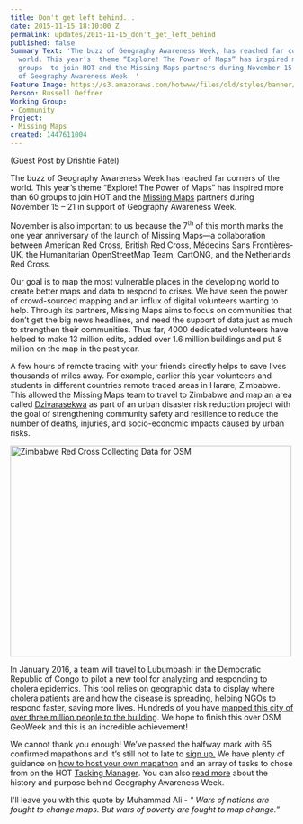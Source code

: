 ```yaml
---
title: Don't get left behind...
date: 2015-11-15 18:10:00 Z
permalink: updates/2015-11-15_don't_get_left_behind
published: false
Summary Text: 'The buzz of Geography Awareness Week, has reached far corners of the
  world. This year’s  theme “Explore! The Power of Maps” has inspired more than  60
  groups  to join HOT and the Missing Maps partners during November 15 – 21 in support
  of Geography Awareness Week. '
Feature Image: https://s3.amazonaws.com/hotwww/files/old/styles/banner/public/ZimbabweRC.png
Person: Russell Deffner
Working Group:
- Community
Project:
- Missing Maps
created: 1447611004
---
```


<p>(Guest Post by Drishtie Patel)</p><p>The buzz of Geography Awareness Week has reached far corners of the world. This year’s theme “Explore! The Power of Maps” has inspired more than 60 groups to join HOT and the&nbsp;<a href="http://www.missingmaps.org/"><span lang="UZ-CYR">Missing Maps</span></a>&nbsp;partners during November 15 – 21 in support of Geography Awareness Week.</p><p>November is also important to us because the 7<sup>th </sup>of this month marks the one year anniversary of the launch of Missing Maps—a collaboration between American Red Cross, British Red Cross, Médecins Sans Frontières-UK, the Humanitarian OpenStreetMap Team, CartONG, and the Netherlands Red Cross.</p><p>Our goal is to map the most vulnerable places in the developing world to create better maps and data to respond to crises. We have seen the power of crowd-sourced mapping and an influx of digital volunteers wanting to help. Through its partners, Missing Maps aims to focus on communities that don’t get the big news headlines, and need the support of data just as much to strengthen their communities. Thus far, 4000 dedicated volunteers have helped to make 13 million edits, added over 1.6 million buildings and put 8 million on the map in the past year.</p><p>A few hours of remote tracing with your friends directly helps to save lives thousands of miles away. For example, earlier this year volunteers and students in different countries remote traced areas in Harare, Zimbabwe. This allowed the Missing Maps team to travel to Zimbabwe and map an area called <a href="http://www.openstreetmap.org/#map=15/-17.8065/30.9212">Dzivarasekwa</a> as part of an urban disaster risk reduction project with the goal of strengthening community safety and resilience to reduce the number of deaths, injuries, and socio-economic impacts caused by urban risks.</p><p><img title="Zimbabwe Red Cross Mapping" src="https://s3.amazonaws.com/hotwww/files/old/ZimbabweRC.png" alt="Zimbabwe Red Cross Collecting Data for OSM" style="width:500px;height:375px"></p><p>In January 2016, a team will travel to Lubumbashi in the Democratic Republic of Congo to pilot a new tool for analyzing and responding to cholera epidemics. This tool relies on geographic data to display where cholera patients are and how the disease is spreading, helping NGOs to respond faster, saving more lives. Hundreds of you have <a href="http://www.openstreetmap.org/node/27564973#map=15/-11.6719/27.5125"><span lang="UZ-CYR">mapped this city of over three million people to the building</span></a>. We hope to finish this over OSM GeoWeek and this is an incredible achievement!</p><p>We cannot thank you enough! We’ve passed the halfway mark with 65 confirmed mapathons and it’s still not to late to <a href="https://docs.google.com/forms/d/1SG9DW7ZyEC9Vf78RbApUfBYAQPSIReyxbupGJPCqjtw/viewform?c=0&amp;w=1"><span lang="UZ-CYR">sign up.</span></a> We have plenty of guidance on <a href="http://www.missingmaps.org/mapathons/"><span lang="UZ-CYR">how to host your own mapathon</span></a> and an array of tasks to chose from on the HOT <a href="https://tasks.hotosm.org/?sort_by=priority&amp;direction=asc&amp;search=missing+maps"><span lang="UZ-CYR">Tasking Manager</span></a>. You can also <a href="http://education.nationalgeographic.com/education/programs/geographyawarenessweek/about/?ar_a=1"><span lang="UZ-CYR">read more</span></a>&nbsp;about the history and purpose behind Geography Awareness Week.</p><p>I'll leave you with this quote by Muhammad&nbsp;Ali - “ <em>Wars of nations are fought to change maps. But wars of poverty are fought to map change.</em>”</p>
